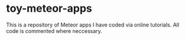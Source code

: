 # toy-meteor-apps
This is a repository of Meteor apps I have coded via online tutorials. All code is commented where neccessary.
